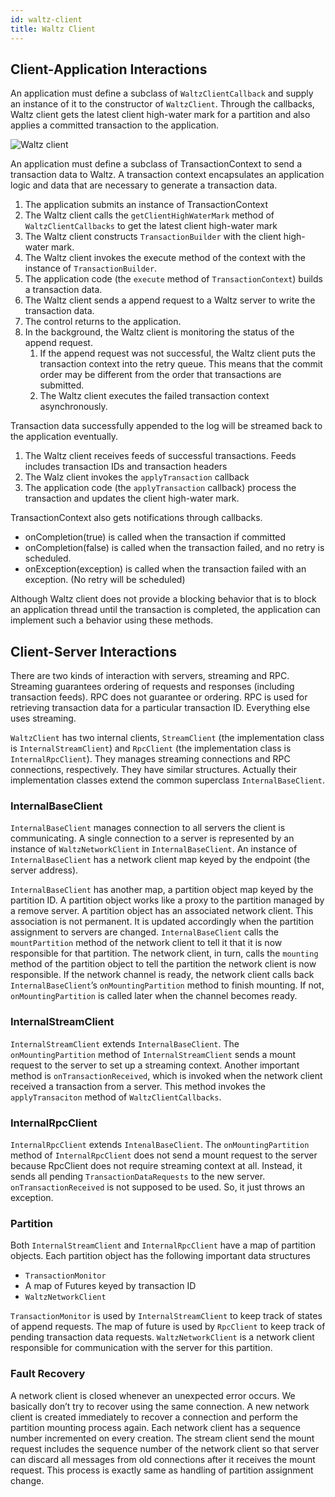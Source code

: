 ```yaml
---
id: waltz-client
title: Waltz Client
---
```


## Client-Application Interactions

An application must define a subclass of `WaltzClientCallback` and supply an instance of it to the constructor of `WaltzClient`. Through the callbacks, Waltz client gets the latest client high-water mark for a partition and also applies a committed transaction to the application.

![Waltz client](/img/docs/waltz-client.png)

An application must define a subclass of TransactionContext to send a transaction data to Waltz. A transaction context encapsulates an application logic and data that are necessary to generate a transaction data.

1. The application submits an instance of TransactionContext
2. The Waltz client calls the `getClientHighWaterMark` method of `WaltzClientCallbacks` to get the latest client high-water mark
3. The Waltz client constructs `TransactionBuilder` with the client high-water mark.
4. The Waltz client invokes the execute method of the context with the instance of `TransactionBuilder`.
5. The application code (the `execute` method of `TransactionContext`) builds a transaction data.
6. The Waltz client sends a append request to a Waltz server to write the transaction data.
7. The control returns to the application.
8. In the background, the Waltz client is monitoring the status of the append request.
    1. If the append request was not successful, the Waltz client puts the transaction context into the retry queue. This means that the commit order may be different from the order that transactions are submitted. 
    2. The Waltz client executes the failed transaction context asynchronously.

Transaction data successfully appended to the log will be streamed back to the application eventually.

1. The Waltz client receives feeds of successful transactions. Feeds includes transaction IDs and transaction headers
2. The Walz client invokes the `applyTransaction` callback
3. The application code (the `applyTransaction` callback) process the transaction and updates the client high-water mark.

TransactionContext also gets notifications through callbacks. 

* onCompletion(true) is called when the transaction if committed
* onCompletion(false) is called when the transaction failed, and no retry is scheduled.
* onException(exception) is called when the transaction failed with an exception. (No retry will be scheduled)

Although Waltz client does not provide a blocking behavior that is to block an application thread until the transaction is completed, the application can implement such a behavior using these methods.

## Client-Server Interactions

There are two kinds of interaction with servers, streaming and RPC. Streaming guarantees ordering of requests and responses (including transaction feeds). RPC does not guarantee or ordering. RPC is used for retrieving transaction data for a particular transaction ID. Everything else uses streaming. 

`WaltzClient` has two internal clients, `StreamClient` (the implementation class is `InternalStreamClient`) and `RpcClient` (the implementation class is `InternalRpcClient`). They manages streaming connections and RPC connections, respectively. They have similar structures. Actually their implementation classes extend the common superclass `InternalBaseClient`.

### InternalBaseClient

`InternalBaseClient` manages connection to all servers the client is communicating. A single connection to a server is represented by an instance of `WaltzNetworkClient` in `InternalBaseClient`. An instance of `InternalBaseClient` has a network client map keyed by the endpoint (the server address).

`InternalBaseClient` has another map, a partition object map keyed by the partition ID. A partition object works like a proxy to the partition managed by a remove server. A partition object has an associated network client. This association is not permanent. It is updated accordingly when the partition assignment to servers are changed. `InternalBaseClient` calls the `mountPartition` method of the network client to tell it that it is now responsible for that partition. The network client, in turn, calls the `mounting` method of the partition object to tell the partition the network client is now responsible. If the network channel is ready, the network client calls back `InternalBaseClient`’s `onMountingPartition` method to finish mounting. If not, `onMountingPartition`  is called later when the channel becomes ready.

### InternalStreamClient

`InternalStreamClient` extends `InternalBaseClient`. The `onMountingPartition` method of `InternalStreamClient` sends a mount request to the server to set up a streaming context. Another important method is `onTransactionReceived`, which is invoked when the network client received a transaction from a server. This method invokes the `applyTransaciton` method of `WaltzClientCallbacks`.

### InternalRpcClient

`InternalRpcClient` extends `IntenalBaseClient`. The `onMountingPartition` method of `InternalRpcClient` does not send a mount request to the server because RpcClient does not require streaming context at all. Instead, it sends all pending `TransactionDataRequests` to the new server. `onTransactionReceived` is not supposed to be used. So, it just throws an exception.

### Partition

Both `InternalStreamClient` and `InternalRpcClient` have a map of partition objects. Each partition object has the following important data structures

* `TransactionMonitor`
* A map of Futures keyed by transaction ID
* `WaltzNetworkClient`

`TransactionMonitor` is used by `InternalStreamClient` to keep track of states of append requests. The map of future is used by `RpcClient` to keep track of pending transaction data requests. `WaltzNetworkClient` is a network client responsible for communication with the server for this partition.

### Fault Recovery

A network client is closed whenever an unexpected error occurs. We basically don’t try to recover using the same connection. A new network client is created immediately to recover a connection and perform the partition mounting process again. Each network client has a sequence number incremented on every creation. The stream client send the mount request includes the sequence number of the network client so that server can discard all messages from old connections after it receives the mount request. This process is exactly same as handling of partition assignment change.
